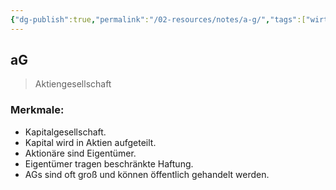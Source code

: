 ```yaml
---
{"dg-publish":true,"permalink":"/02-resources/notes/a-g/","tags":["wirtschaft/bwl"],"noteIcon":"","updated":"2025-09-27T01:32:44.000+02:00"}
---
```


## aG 
> Aktiengesellschaft

### Merkmale:
- Kapitalgesellschaft.
- Kapital wird in Aktien aufgeteilt.
- Aktionäre sind Eigentümer.
- Eigentümer tragen beschränkte Haftung.
- AGs sind oft groß und können öffentlich gehandelt werden.
